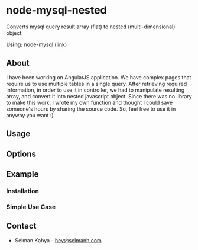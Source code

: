 # node-mysql-nested

Converts mysql query result array (flat) to nested (multi-dimensional) object.

**Using:** node-mysql ([link](https://github.com/felixge/node-mysql))

## About

I have been working on AngularJS application. We have complex pages that require us to use multiple tables in a single query. After retrieving required information, in order to use it in controller, we had to manipulate resulting array, and convert it into nested javascript object. Since there was no library to make this work, I wrote my own function and thought I could save someone's hours by sharing the source code. So, feel free to use it in anyway you want :)

## Usage

## Options

## Example

### Installation

### Simple Use Case

## Contact

 - Selman Kahya - hey@selmanh.com